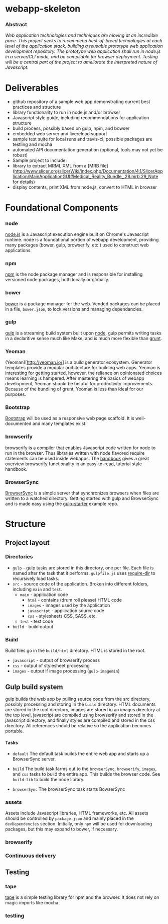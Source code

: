 webapp-skeleton
===============

### Abstract

*Web application technologies and techniques are moving at an incredible pace.  This project seeks to recommend best-of-breed technologies at each level of the application stack, building a reusable prototype web application development repository.  The prototype web application shall run in node.js in a server/CLI mode, and be compilable for browser deployment.  Testing will be a central part of the project to ameliorate the interpreted nature of Javascript.*

# Deliverables

- github repository of a sample web app demonstrating current best practices and structure
- library functionality to run in node.js and/or browser
- Javascript style guide, including recommendations for application structure
- build process, possibly based on gulp, npm, and bowser
- embedded web server and livereload support
- sample test suite for local runs and travis-ci, possible packages are testling and mocha
- automated API documentation generation (optional, tools may not yet be robust)
- Sample project to include:
- library to extract MRML XML from a [MRB file](http://www.slicer.org/slicerWiki/index.php/Documentation/4.1/SlicerApplication/MainApplicationGUI#Medical_Reality_Bundle_.28.mrb.29_Note for details)
- display contents, print XML from node.js, convert to HTML in browser

# Foundational Components

### node
[node.js](http://nodejs.org/) is a Javascript execution engine built on Chrome's Javascript runtime.  node is a foundational portion of webapp development, providing many packages (bower, gulp, browserify, etc.) used to construct web applications.

### npm
[npm](https://www.npmjs.org/) is the node package manager and is responsible for installing versioned node packages, both locally or globally.

### bower
[bower](http://bower.io/) is a package manager for the web.  Vended packages can be placed in a file, ```bower.json```, to lock versions and managing dependancies.  

### gulp
[gulp](http://gulpjs.com/) is a streaming build system built upon [node](http://nodejs.org).  gulp permits writing tasks in a declaritive sense much like Make, and is much more flexible than [grunt](http://gruntjs.com/).

### Yeoman
(Yeoman)[http://yeoman.io/] is a build generator ecosystem.  Generator templates provide a modular architecture for building web apps.  Yeoman is interesting for getting started, however, the reliance on opinionated choices means learning is hampered.  After mastering the basics of webapp development, Yeoman should be helpful for productivity improvements.  Because of the bundling of grunt, Yeoman is less than ideal for our purposes.

### Bootstrap
[Bootstrap](http://getbootstrap.com/) will be used as a responsive web page scaffold.  It is well-documented and many templates exist.

### browserify

browserify is a compiler that enables Javascript code written for node to run in the browser.  Thus libraries written with node flavored require statements can be used inside webapps.  The [handbook](https://github.com/substack/browserify-handbook) gives a great overview browserify functionality in an easy-to-read, tutorial style handbook.

### BrowserSync

[BrowserSync](http://www.browsersync.io/) is a simple server that synchronizes browsers when files are written to a watched directory.  Getting started with gulp and BrowserSync and is made easy using the [gulp-starter](https://github.com/greypants/gulp-starter) example repo.

# Structure

## Project layout

### Directories
- `gulp` - gulp tasks are stored in this directory, one per file.  Each file is named after the task that it performs.  `gulpfile.js` uses [require-dir](https://github.com/troygoode/node-require-directory) to recursively load tasks.
- `src` - source code of the application.  Broken into different folders, including `main` and `test`.
  - `main` - application code
    - `html` - contains (drum roll please) HTML code
    - `images` - images used by the application
    - `javascript` - application source code
    - `css` - stylesheets CSS, SASS, etc.
  - `test` - test code
- `build` - build output

### Build
Build files go in the `build/html` directory.  HTML is stored in the root.
- `javascript` - output of browserify process
- `css` - output of stylesheet processing
- `images` - output if image processing (`gulp-imagemin`)



## Gulp build system

gulp builds the web app by pulling source code from the src directory, possibly processing and storing in the `build` directory.  HTML documents are stored in the root directory, images are stored in an images directory at the top level, javascript are compiled using browserify and stored in the javascript directory, and finally styles are compiled and stored in the css directory.  All references should be relative so the application becomes portable.

#### Tasks

- `default`
The default task builds the entire web app and starts up a BrowserSync server.

- `build`
The build task farms out to the `browserSync`, `browserify`, `images`, and `css` tasks to build the entire app.  This builds the browser code.  See `build-lib` to build the node library.

- `browserSync`
The browserSync task starts BowserSync

### assets

Assets include Javascript libraries, HTML frameworks, etc.  All assets should be controlled by `package.json` and mainly placed in the `devDependencies` section.  Initially, only `npm` will be used for downloading packages, but this may expand to bower, if necessary.

### browserify


### Continuous delivery

## Testing

### tape
[tape](https://www.npmjs.org/package/tape) is a simple testing library for npm and the browser.  It does not rely on magic imports like
mocha.

### testling

